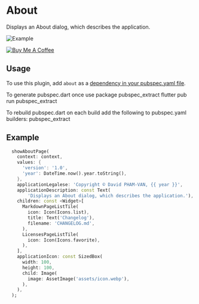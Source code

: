 # About

Displays an About dialog, which describes the application.

<img alt="Example" src="https://raw.githubusercontent.com/DavBfr/flutter_about/master/example.jpg">

[![Buy Me A Coffee](https://bmc-cdn.nyc3.digitaloceanspaces.com/BMC-button-images/custom_images/orange_img.png "Buy Me A Coffee")](https://www.buymeacoffee.com/JORBmbw9h "Buy Me A Coffee")

## Usage

To use this plugin, add `about` as a [dependency in your pubspec.yaml file](#-installing-tab-).

To generate pubspec.dart once use package pubspec_extract
flutter pub run pubspec_extract

To rebuild pubspec.dart on each build add the following to pubspec.yaml
builders:
  pubspec_extract

## Example

```dart
  showAboutPage(
    context: context,
    values: {
      'version': '1.0',
      'year': DateTime.now().year.toString(),
    },
    applicationLegalese: 'Copyright © David PHAM-VAN, {{ year }}',
    applicationDescription: const Text(
        'Displays an About dialog, which describes the application.'),
    children: const <Widget>[
      MarkdownPageListTile(
        icon: Icon(Icons.list),
        title: Text('Changelog'),
        filename: 'CHANGELOG.md',
      ),
      LicensesPageListTile(
        icon: Icon(Icons.favorite),
      ),
    ],
    applicationIcon: const SizedBox(
      width: 100,
      height: 100,
      child: Image(
        image: AssetImage('assets/icon.webp'),
      ),
    ),
  );
```
